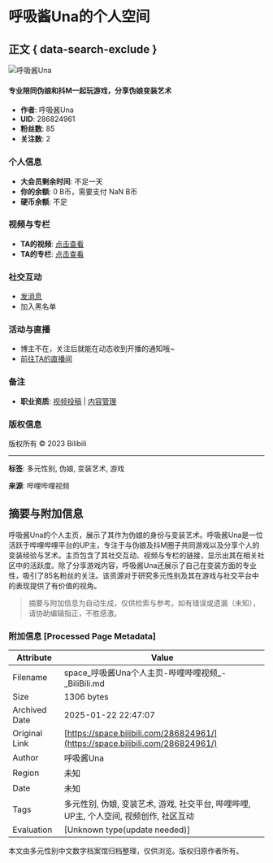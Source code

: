 # 呼吸酱Una的个人空间

## 正文 { data-search-exclude }


![呼吸酱Una](https://i1.hdslb.com/bfs/face/10ba87afbfeb25f77cce14647f4ee314704bea71.jpg@240w_240h_1c_1s_!web-avatar-space-header.avif)

#### 专业陪同伪娘和抖M一起玩游戏，分享伪娘变装艺术

- **作者**: 呼吸酱Una
- **UID**: 286824961
- **粉丝数**: 85
- **关注数**: 2

### 个人信息
- **大会员剩余时间**: 不足一天
- **你的余额**: 0 B币，需要支付 NaN B币
- **硬币余额**: 不足

### 视频与专栏
- **TA的视频**: [点击查看](https://www.bilibili.com)
- **TA的专栏**: [点击查看](https://www.bilibili.com)

### 社交互动
- [发消息](https://message.bilibili.com/#whisper/mid286824961)
- 加入黑名单

### 活动与直播
- 博主不在，关注后就能在动态收到开播的通知哦~
- [前往TA的直播间](https://live.bilibili.com/8922284?broadcast_type=0&is_room_feed=0&spm_id_from=333.999.to_liveroom.0.click&live_from=86002)

### 备注
- **职业资质**: [视频投稿](https://member.bilibili.com/platform/upload/video/frame) | [内容管理](https://member.bilibili.com/platform/upload-manager/article)

### 版权信息
版权所有 © 2023 Bilibili

---

**标签**: 多元性别, 伪娘, 变装艺术, 游戏

**来源**: 哔哩哔哩视频
<!-- tcd_original_link https://space.bilibili.com/286824961/ -->


## 摘要与附加信息

<!-- tcd_abstract -->
呼吸酱Una的个人主页，展示了其作为伪娘的身份与变装艺术。呼吸酱Una是一位活跃于哔哩哔哩平台的UP主，专注于与伪娘及抖M圈子共同游戏以及分享个人的变装经验与艺术。主页包含了其社交互动、视频与专栏的链接，显示出其在相关社区中的活跃度。除了分享游戏内容，呼吸酱Una还展示了自己在变装方面的专业性，吸引了85名粉丝的关注。该资源对于研究多元性别及其在游戏与社交平台中的表现提供了有价值的视角。
<!-- tcd_abstract_end -->

> 摘要与附加信息为自动生成，仅供检索与参考。如有错误或遗漏（未知），请协助编辑指正，不胜感激。

### 附加信息 [Processed Page Metadata]

| Attribute       | Value                                  |
|-----------------|----------------------------------------|
| Filename        | space_呼吸酱Una个人主页-哔哩哔哩视频_-_BiliBili.md                             |
| Size            | 1306 bytes                           |
| Archived Date   | 2025-01-22 22:47:07                             |
| Original Link   | [https://space.bilibili.com/286824961/](https://space.bilibili.com/286824961/)                       |
| Author          | 呼吸酱Una                               |
| Region          | 未知                               |
| Date            | 未知                                 |
| Tags            | 多元性别, 伪娘, 变装艺术, 游戏, 社交平台, 哔哩哔哩, UP主, 个人空间, 视频创作, 社区互动                                 |
| Evaluation            | [Unknown type(update needed)]                                 |
<!-- tcd_table_end -->

本文由多元性别中文数字档案馆归档整理，仅供浏览。版权归原作者所有。
